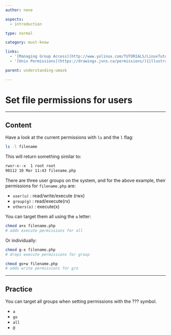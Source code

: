```yaml
---
author: nene

aspects:
  - introduction

type: normal

category: must-know

links:
  - '[Managing Group Access](http://www.yolinux.com/TUTORIALS/LinuxTutorialManagingGroups.html){website}'
  - '[Unix Permissions](https://drawings.jvns.ca/permissions/){illustration}'

parent: understanding-umask

---
```


# Set file permissions for users

---
## Content

Have a look at the current permissions with `ls` and the `l` flag:

```sh
ls -l filename
```

This will return something similar to: 

```sh
rwxr-x--x  1 root root
90112 10 Mar 11:43 filename.php
```

There are three user groups on the system, and for the above example, their permissions for `filename.php` are:
- `user(u)` : read/write/execute (rwx)
- `group(g)` : read/execute(rx)
- `others(o)` : execute(x)

 
You can target them all using the `a` letter:
```bash
chmod a+x filename.php
# adds execute permissions for all
```
Or individually:
```bash
chmod g-x filename.php
# drops execute permissions for group

chmod go+w filename.php
# adds write permissions for g/o
```

---
## Practice

You can target all groups when setting permissions with the ??? symbol. 

* `a` 
* `go` 
* `all` 
* `@`

 
